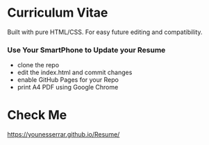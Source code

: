 # Curriculum Vitae 
Built with pure HTML/CSS. For easy future editing and compatibility.

### Use Your SmartPhone to Update your Resume
- clone the repo
- edit the index.html and commit changes 
- enable GitHub Pages for your Repo
- print A4 PDF using Google Chrome

# Check Me
https://younesserrar.github.io/Resume/
